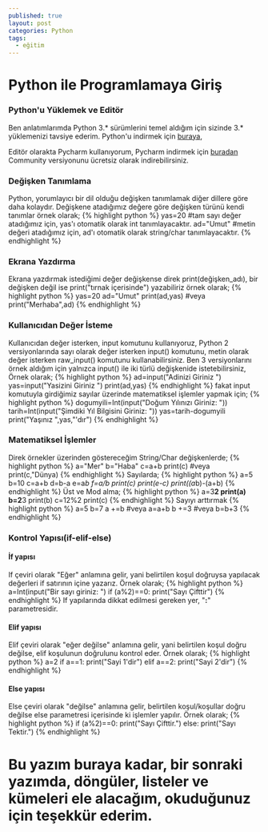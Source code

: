 ```yaml
---
published: true
layout: post
categories: Python
tags:
  - eğitim
---
```

# Python ile Programlamaya Giriş
### Python'u Yüklemek ve Editör
Ben anlatımlarımda Python 3.* sürümlerini temel aldığım için sizinde 3.* yüklemenizi tavsiye ederim.
Python'u indirmek için [buraya](https://www.python.org/downloads/ "Python İndirme Sayfası"),

Editör olarakta Pycharm kullanıyorum, Pycharm indirmek için [buradan](https://www.jetbrains.com/pycharm/download/#section=windows "Pycharm İndirme Sayfası") Community versiyonunu ücretsiz olarak indirebilirsiniz.
### Değişken Tanımlama
Python, yorumlayıcı bir dil olduğu değişken tanımlamak diğer dillere göre daha kolaydır. Değişkene atadığımız değere göre değişken türünü kendi tanımlar örnek olarak;
{% highlight python %}
yas=20 #tam sayı değer atadığımız için, yas'ı otomatik olarak int tanımlayacaktır.
ad="Umut" #metin değeri atadığımız için, ad'ı otomatik olarak string/char tanımlayacaktır.
{% endhighlight %}

### Ekrana Yazdırma
Ekrana yazdırmak istediğimi değer değişkense direk print(değişken_adı), bir değişken değil ise print("tırnak içerisinde") yazabiliriz örnek olarak;
{% highlight python %}
yas=20
ad="Umut"
print(ad,yas) #veya
print("Merhaba",ad)
{% endhighlight %}


### Kullanıcıdan Değer İsteme
Kullanıcıdan değer isterken, input komutunu kullanıyoruz, Python 2 versiyonlarında sayı olarak değer isterken input() komutunu, metin olarak değer isterken raw_input() komutunu kullanabilirsiniz. Ben 3 versiyonlarını örnek aldığım için yalnızca input() ile iki türlü değişkenide istetebilirsiniz, Örnek olarak;
{% highlight python %}
ad=input("Adinizi Giriniz ")
yas=input("Yasizini Giriniz ")
print(ad,yas)
{% endhighlight %}
fakat input komutuyla girdiğimiz sayılar üzerinde matematiksel işlemler yapmak için;
{% highlight python %}
dogumyili=Int(input("Doğum Yılınızı Giriniz: "))
tarih=Int(input("Şimdiki Yıl Bilgisini Giriniz: "))
yas=tarih-dogumyili
print("Yaşınız ",yas,"'dır")
{% endhighlight %}

### Matematiksel İşlemler
Direk örnekler üzerinden göstereceğim
String/Char değişkenlerde;
{% highlight python %}
a="Mer"
b="Haba"
c=a+b
print(c) #veya
print(c,"Dünya)
{% endhighlight %}
Sayılarda;
{% highlight python %}
a=5
b=10
c=a+b
d=b-a
e=a*b
f=a/b
print(c)
print(e-c)
print((a*b)-(a+b)
{% endhighlight %}
Üst ve Mod alma;
{% highlight python %}
a=3**2
print(a)
b=2**3
print(b)
c=12%2
print(c)
{% endhighlight %}
Sayıyı arttırmak
{% highlight python %}
a=5
b=7
a +=b #veya a=a+b
b +=3 #veya b=b+3
{% endhighlight %}

### Kontrol Yapısı(if-elif-else)
#### İf yapısı
If çeviri olarak "Eğer" anlamına gelir, yani belirtilen koşul doğruysa yapılacak değerleri if satırının içine yazarız. Örnek olarak;
{% highlight python %}
a=Int(input("Bir sayı giriniz: ")
if (a%2)==0:
	print("Sayı Çifttir")
{% endhighlight %}
If yapılarında dikkat edilmesi gereken yer, "**:**" parametresidir.
#### Elif yapısı
Elif çeviri olarak "eğer değilse" anlamına gelir, yani belirtilen koşul doğru değilse, elif koşulunun doğrulunu kontrol eder. Örnek olarak;
{% highlight python %}
a=2
if a==1:
	print("Sayi 1'dir")
elif a==2:
	print("Sayi 2'dir")
{% endhighlight %}
#### Else yapısı
Else çeviri olarak "değilse" anlamına gelir, belirtilen koşul/koşullar doğru değilse else parametresi içerisinde ki işlemler yapılır. Örnek olarak;
{% highlight python %}
if (a%2)==0:
	print("Sayı Çifttir.")
else:
	print("Sayı Tektir.")
{% endhighlight %}

# Bu yazım buraya kadar, bir sonraki yazımda, döngüler, listeler ve kümeleri ele alacağım, okuduğunuz için teşekkür ederim.



